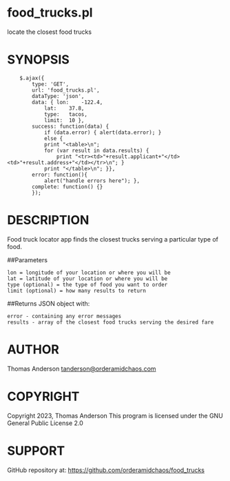 # food_trucks.pl

locate the closest food trucks

# SYNOPSIS
```
	$.ajax({
		type: 'GET',
		url: 'food_trucks.pl',
		dataType: 'json',
		data: {	lon:	-122.4,
			lat:	37.8,
			type:	tacos,
			limit:	10 },
		success: function(data) {
		    if (data.error) { alert(data.error); }
		    else {
			print "<table>\n";
			for (var result in data.results) {
				print "<tr><td>"+result.applicant+"</td><td>"+result.address+"</td></tr>\n"; }
			print "</table>\n"; }},
		error: function(){
		    alert("handle errors here"); },
		complete: function() {}
	    });
```
# DESCRIPTION

Food truck locator app finds the closest trucks serving a particular type of food.

##Parameters

	lon = longitude of your location or where you will be
	lat = latitude of your location or where you will be
	type (optional) = the type of food you want to order
	limit (optional) = how many results to return

##Returns JSON object with:

	error - containing any error messages
	results - array of the closest food trucks serving the desired fare

# AUTHOR

Thomas Anderson <tanderson@orderamidchaos.com>

# COPYRIGHT
Copyright 2023, Thomas Anderson
This program is licensed under the GNU General Public License 2.0

# SUPPORT
GitHub repository at:
	https://github.com/orderamidchaos/food_trucks
